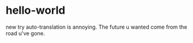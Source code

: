 # hello-world
new try
auto-translation is annoying.
The future u wanted come from the road u've gone.
